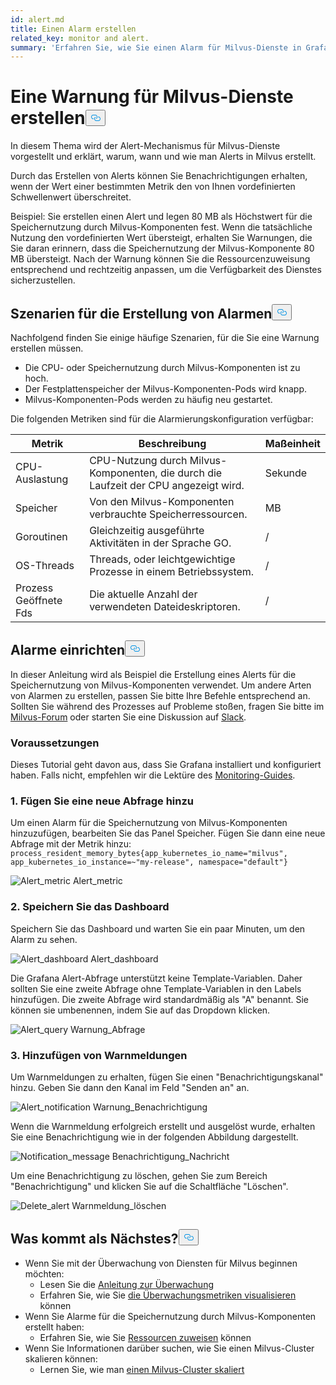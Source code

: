 ```yaml
---
id: alert.md
title: Einen Alarm erstellen
related_key: monitor and alert.
summary: 'Erfahren Sie, wie Sie einen Alarm für Milvus-Dienste in Grafana erstellen.'
---
```

<h1 id="Create-an-Alert-for-Milvus-Services" class="common-anchor-header">Eine Warnung für Milvus-Dienste erstellen<button data-href="#Create-an-Alert-for-Milvus-Services" class="anchor-icon" translate="no">
      <svg translate="no"
        aria-hidden="true"
        focusable="false"
        height="20"
        version="1.1"
        viewBox="0 0 16 16"
        width="16"
      >
        <path
          fill="#0092E4"
          fill-rule="evenodd"
          d="M4 9h1v1H4c-1.5 0-3-1.69-3-3.5S2.55 3 4 3h4c1.45 0 3 1.69 3 3.5 0 1.41-.91 2.72-2 3.25V8.59c.58-.45 1-1.27 1-2.09C10 5.22 8.98 4 8 4H4c-.98 0-2 1.22-2 2.5S3 9 4 9zm9-3h-1v1h1c1 0 2 1.22 2 2.5S13.98 12 13 12H9c-.98 0-2-1.22-2-2.5 0-.83.42-1.64 1-2.09V6.25c-1.09.53-2 1.84-2 3.25C6 11.31 7.55 13 9 13h4c1.45 0 3-1.69 3-3.5S14.5 6 13 6z"
        ></path>
      </svg>
    </button></h1><p>In diesem Thema wird der Alert-Mechanismus für Milvus-Dienste vorgestellt und erklärt, warum, wann und wie man Alerts in Milvus erstellt.</p>
<p>Durch das Erstellen von Alerts können Sie Benachrichtigungen erhalten, wenn der Wert einer bestimmten Metrik den von Ihnen vordefinierten Schwellenwert überschreitet.</p>
<p>Beispiel: Sie erstellen einen Alert und legen 80 MB als Höchstwert für die Speichernutzung durch Milvus-Komponenten fest. Wenn die tatsächliche Nutzung den vordefinierten Wert übersteigt, erhalten Sie Warnungen, die Sie daran erinnern, dass die Speichernutzung der Milvus-Komponente 80 MB übersteigt. Nach der Warnung können Sie die Ressourcenzuweisung entsprechend und rechtzeitig anpassen, um die Verfügbarkeit des Dienstes sicherzustellen.</p>
<h2 id="Scenarios-for-creating-alerts" class="common-anchor-header">Szenarien für die Erstellung von Alarmen<button data-href="#Scenarios-for-creating-alerts" class="anchor-icon" translate="no">
      <svg translate="no"
        aria-hidden="true"
        focusable="false"
        height="20"
        version="1.1"
        viewBox="0 0 16 16"
        width="16"
      >
        <path
          fill="#0092E4"
          fill-rule="evenodd"
          d="M4 9h1v1H4c-1.5 0-3-1.69-3-3.5S2.55 3 4 3h4c1.45 0 3 1.69 3 3.5 0 1.41-.91 2.72-2 3.25V8.59c.58-.45 1-1.27 1-2.09C10 5.22 8.98 4 8 4H4c-.98 0-2 1.22-2 2.5S3 9 4 9zm9-3h-1v1h1c1 0 2 1.22 2 2.5S13.98 12 13 12H9c-.98 0-2-1.22-2-2.5 0-.83.42-1.64 1-2.09V6.25c-1.09.53-2 1.84-2 3.25C6 11.31 7.55 13 9 13h4c1.45 0 3-1.69 3-3.5S14.5 6 13 6z"
        ></path>
      </svg>
    </button></h2><p>Nachfolgend finden Sie einige häufige Szenarien, für die Sie eine Warnung erstellen müssen.</p>
<ul>
<li>Die CPU- oder Speichernutzung durch Milvus-Komponenten ist zu hoch.</li>
<li>Der Festplattenspeicher der Milvus-Komponenten-Pods wird knapp.</li>
<li>Milvus-Komponenten-Pods werden zu häufig neu gestartet.</li>
</ul>
<p>Die folgenden Metriken sind für die Alarmierungskonfiguration verfügbar:</p>
<table>
<thead>
<tr><th>Metrik</th><th>Beschreibung</th><th>Maßeinheit</th></tr>
</thead>
<tbody>
<tr><td>CPU-Auslastung</td><td>CPU-Nutzung durch Milvus-Komponenten, die durch die Laufzeit der CPU angezeigt wird.</td><td>Sekunde</td></tr>
<tr><td>Speicher</td><td>Von den Milvus-Komponenten verbrauchte Speicherressourcen.</td><td>MB</td></tr>
<tr><td>Goroutinen</td><td>Gleichzeitig ausgeführte Aktivitäten in der Sprache GO.</td><td>/</td></tr>
<tr><td>OS-Threads</td><td>Threads, oder leichtgewichtige Prozesse in einem Betriebssystem.</td><td>/</td></tr>
<tr><td>Prozess Geöffnete Fds</td><td>Die aktuelle Anzahl der verwendeten Dateideskriptoren.</td><td>/</td></tr>
</tbody>
</table>
<h2 id="Set-up-alerts" class="common-anchor-header">Alarme einrichten<button data-href="#Set-up-alerts" class="anchor-icon" translate="no">
      <svg translate="no"
        aria-hidden="true"
        focusable="false"
        height="20"
        version="1.1"
        viewBox="0 0 16 16"
        width="16"
      >
        <path
          fill="#0092E4"
          fill-rule="evenodd"
          d="M4 9h1v1H4c-1.5 0-3-1.69-3-3.5S2.55 3 4 3h4c1.45 0 3 1.69 3 3.5 0 1.41-.91 2.72-2 3.25V8.59c.58-.45 1-1.27 1-2.09C10 5.22 8.98 4 8 4H4c-.98 0-2 1.22-2 2.5S3 9 4 9zm9-3h-1v1h1c1 0 2 1.22 2 2.5S13.98 12 13 12H9c-.98 0-2-1.22-2-2.5 0-.83.42-1.64 1-2.09V6.25c-1.09.53-2 1.84-2 3.25C6 11.31 7.55 13 9 13h4c1.45 0 3-1.69 3-3.5S14.5 6 13 6z"
        ></path>
      </svg>
    </button></h2><p>In dieser Anleitung wird als Beispiel die Erstellung eines Alerts für die Speichernutzung von Milvus-Komponenten verwendet. Um andere Arten von Alarmen zu erstellen, passen Sie bitte Ihre Befehle entsprechend an. Sollten Sie während des Prozesses auf Probleme stoßen, fragen Sie bitte im <a href="https://discuss.milvus.io/">Milvus-Forum</a> oder starten Sie eine Diskussion auf <a href="https://join.slack.com/t/milvusio/shared_invite/zt-e0u4qu3k-bI2GDNys3ZqX1YCJ9OM~GQ">Slack</a>.</p>
<h3 id="Prerequisites" class="common-anchor-header">Voraussetzungen</h3><p>Dieses Tutorial geht davon aus, dass Sie Grafana installiert und konfiguriert haben. Falls nicht, empfehlen wir die Lektüre des <a href="/docs/de/monitor.md">Monitoring-Guides</a>.</p>
<h3 id="1-Add-a-new-query" class="common-anchor-header">1. Fügen Sie eine neue Abfrage hinzu</h3><p>Um einen Alarm für die Speichernutzung von Milvus-Komponenten hinzuzufügen, bearbeiten Sie das Panel Speicher. Fügen Sie dann eine neue Abfrage mit der Metrik hinzu: <code translate="no">process_resident_memory_bytes{app_kubernetes_io_name=&quot;milvus&quot;, app_kubernetes_io_instance=~&quot;my-release&quot;, namespace=&quot;default&quot;}</code></p>
<p>
  
   <span class="img-wrapper"> <img translate="no" src="/docs/v2.4.x/assets/alert_metric.png" alt="Alert_metric" class="doc-image" id="alert_metric" />
   </span> <span class="img-wrapper"> <span>Alert_metric</span> </span></p>
<h3 id="2-Save-the-dashboard" class="common-anchor-header">2. Speichern Sie das Dashboard</h3><p>Speichern Sie das Dashboard und warten Sie ein paar Minuten, um den Alarm zu sehen.</p>
<p>
  
   <span class="img-wrapper"> <img translate="no" src="/docs/v2.4.x/assets/alert_dashboard.png" alt="Alert_dashboard" class="doc-image" id="alert_dashboard" />
   </span> <span class="img-wrapper"> <span>Alert_dashboard</span> </span></p>
<p>Die Grafana Alert-Abfrage unterstützt keine Template-Variablen. Daher sollten Sie eine zweite Abfrage ohne Template-Variablen in den Labels hinzufügen. Die zweite Abfrage wird standardmäßig als "A" benannt. Sie können sie umbenennen, indem Sie auf das Dropdown klicken.</p>
<p>
  
   <span class="img-wrapper"> <img translate="no" src="/docs/v2.4.x/assets/alert_query.png" alt="Alert_query" class="doc-image" id="alert_query" />
   </span> <span class="img-wrapper"> <span>Warnung_Abfrage</span> </span></p>
<h3 id="3-Add-alert-notifications" class="common-anchor-header">3. Hinzufügen von Warnmeldungen</h3><p>Um Warnmeldungen zu erhalten, fügen Sie einen &quot;Benachrichtigungskanal&quot; hinzu. Geben Sie dann den Kanal im Feld &quot;Senden an&quot; an.</p>
<p>
  
   <span class="img-wrapper"> <img translate="no" src="/docs/v2.4.x/assets/alert_notification.png" alt="Alert_notification" class="doc-image" id="alert_notification" />
   </span> <span class="img-wrapper"> <span>Warnung_Benachrichtigung</span> </span></p>
<p>Wenn die Warnmeldung erfolgreich erstellt und ausgelöst wurde, erhalten Sie eine Benachrichtigung wie in der folgenden Abbildung dargestellt.</p>
<p>
  
   <span class="img-wrapper"> <img translate="no" src="/docs/v2.4.x/assets/notification_message.png" alt="Notification_message" class="doc-image" id="notification_message" />
   </span> <span class="img-wrapper"> <span>Benachrichtigung_Nachricht</span> </span></p>
<p>Um eine Benachrichtigung zu löschen, gehen Sie zum Bereich "Benachrichtigung" und klicken Sie auf die Schaltfläche "Löschen".</p>
<p>
  
   <span class="img-wrapper"> <img translate="no" src="/docs/v2.4.x/assets/delete_alert.png" alt="Delete_alert" class="doc-image" id="delete_alert" />
   </span> <span class="img-wrapper"> <span>Warnmeldung_löschen</span> </span></p>
<h2 id="Whats-next" class="common-anchor-header">Was kommt als Nächstes?<button data-href="#Whats-next" class="anchor-icon" translate="no">
      <svg translate="no"
        aria-hidden="true"
        focusable="false"
        height="20"
        version="1.1"
        viewBox="0 0 16 16"
        width="16"
      >
        <path
          fill="#0092E4"
          fill-rule="evenodd"
          d="M4 9h1v1H4c-1.5 0-3-1.69-3-3.5S2.55 3 4 3h4c1.45 0 3 1.69 3 3.5 0 1.41-.91 2.72-2 3.25V8.59c.58-.45 1-1.27 1-2.09C10 5.22 8.98 4 8 4H4c-.98 0-2 1.22-2 2.5S3 9 4 9zm9-3h-1v1h1c1 0 2 1.22 2 2.5S13.98 12 13 12H9c-.98 0-2-1.22-2-2.5 0-.83.42-1.64 1-2.09V6.25c-1.09.53-2 1.84-2 3.25C6 11.31 7.55 13 9 13h4c1.45 0 3-1.69 3-3.5S14.5 6 13 6z"
        ></path>
      </svg>
    </button></h2><ul>
<li>Wenn Sie mit der Überwachung von Diensten für Milvus beginnen möchten:<ul>
<li>Lesen Sie die <a href="/docs/de/monitor.md">Anleitung zur Überwachung</a></li>
<li>Erfahren Sie, wie Sie <a href="/docs/de/visualize.md">die Überwachungsmetriken visualisieren</a> können</li>
</ul></li>
<li>Wenn Sie Alarme für die Speichernutzung durch Milvus-Komponenten erstellt haben:<ul>
<li>Erfahren Sie, wie Sie <a href="/docs/de/allocate.md#standalone">Ressourcen zuweisen</a> können</li>
</ul></li>
<li>Wenn Sie Informationen darüber suchen, wie Sie einen Milvus-Cluster skalieren können:<ul>
<li>Lernen Sie, wie man <a href="/docs/de/scaleout.md">einen Milvus-Cluster skaliert</a></li>
</ul></li>
</ul>
